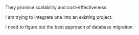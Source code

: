 They promise scalability and cost-effectiveness.

I am trying to integrate one into an existing project.

I need to figure out the best approach of database migration.